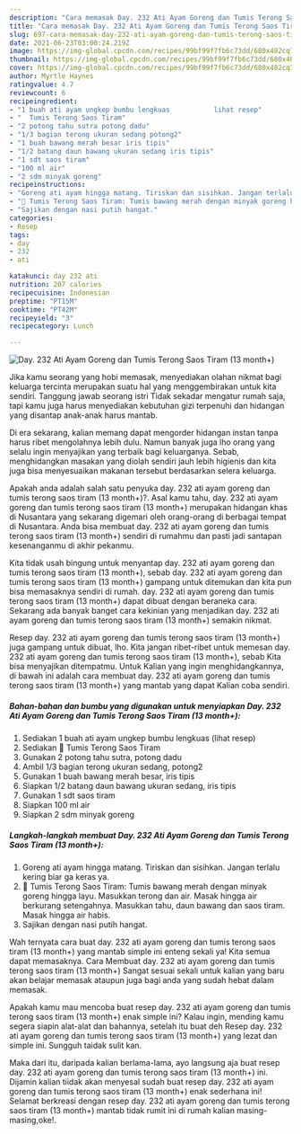 ```yaml
---
description: "Cara memasak Day. 232 Ati Ayam Goreng dan Tumis Terong Saos Tiram (13 month+) Sederhana dan Mudah Dibuat"
title: "Cara memasak Day. 232 Ati Ayam Goreng dan Tumis Terong Saos Tiram (13 month+) Sederhana dan Mudah Dibuat"
slug: 697-cara-memasak-day-232-ati-ayam-goreng-dan-tumis-terong-saos-tiram-13-month-sederhana-dan-mudah-dibuat
date: 2021-06-23T03:00:24.219Z
image: https://img-global.cpcdn.com/recipes/99bf99f7fb6c73dd/680x482cq70/day-232-ati-ayam-goreng-dan-tumis-terong-saos-tiram-13-month-foto-resep-utama.jpg
thumbnail: https://img-global.cpcdn.com/recipes/99bf99f7fb6c73dd/680x482cq70/day-232-ati-ayam-goreng-dan-tumis-terong-saos-tiram-13-month-foto-resep-utama.jpg
cover: https://img-global.cpcdn.com/recipes/99bf99f7fb6c73dd/680x482cq70/day-232-ati-ayam-goreng-dan-tumis-terong-saos-tiram-13-month-foto-resep-utama.jpg
author: Myrtle Haynes
ratingvalue: 4.7
reviewcount: 6
recipeingredient:
- "1 buah ati ayam ungkep bumbu lengkuas           lihat resep"
- "  Tumis Terong Saos Tiram"
- "2 potong tahu sutra potong dadu"
- "1/3 bagian terong ukuran sedang potong2"
- "1 buah bawang merah besar iris tipis"
- "1/2 batang daun bawang ukuran sedang iris tipis"
- "1 sdt saos tiram"
- "100 ml air"
- "2 sdm minyak goreng"
recipeinstructions:
- "Goreng ati ayam hingga matang. Tiriskan dan sisihkan. Jangan terlalu kering biar ga keras ya."
- "🍆 Tumis Terong Saos Tiram: Tumis bawang merah dengan minyak goreng hingga layu. Masukkan terong dan air. Masak hingga air berkurang setengahnya. Masukkan tahu, daun bawang dan saos tiram. Masak hingga air habis."
- "Sajikan dengan nasi putih hangat."
categories:
- Resep
tags:
- day
- 232
- ati

katakunci: day 232 ati 
nutrition: 207 calories
recipecuisine: Indonesian
preptime: "PT15M"
cooktime: "PT42M"
recipeyield: "3"
recipecategory: Lunch

---
```



![Day. 232 Ati Ayam Goreng dan Tumis Terong Saos Tiram (13 month+)](https://img-global.cpcdn.com/recipes/99bf99f7fb6c73dd/680x482cq70/day-232-ati-ayam-goreng-dan-tumis-terong-saos-tiram-13-month-foto-resep-utama.jpg)

Jika kamu seorang yang hobi memasak, menyediakan olahan nikmat bagi keluarga tercinta merupakan suatu hal yang menggembirakan untuk kita sendiri. Tanggung jawab seorang istri Tidak sekadar mengatur rumah saja, tapi kamu juga harus menyediakan kebutuhan gizi terpenuhi dan hidangan yang disantap anak-anak harus mantab.

Di era  sekarang, kalian memang dapat mengorder hidangan instan tanpa harus ribet mengolahnya lebih dulu. Namun banyak juga lho orang yang selalu ingin menyajikan yang terbaik bagi keluarganya. Sebab, menghidangkan masakan yang diolah sendiri jauh lebih higienis dan kita juga bisa menyesuaikan makanan tersebut berdasarkan selera keluarga. 



Apakah anda adalah salah satu penyuka day. 232 ati ayam goreng dan tumis terong saos tiram (13 month+)?. Asal kamu tahu, day. 232 ati ayam goreng dan tumis terong saos tiram (13 month+) merupakan hidangan khas di Nusantara yang sekarang digemari oleh orang-orang di berbagai tempat di Nusantara. Anda bisa membuat day. 232 ati ayam goreng dan tumis terong saos tiram (13 month+) sendiri di rumahmu dan pasti jadi santapan kesenanganmu di akhir pekanmu.

Kita tidak usah bingung untuk menyantap day. 232 ati ayam goreng dan tumis terong saos tiram (13 month+), sebab day. 232 ati ayam goreng dan tumis terong saos tiram (13 month+) gampang untuk ditemukan dan kita pun bisa memasaknya sendiri di rumah. day. 232 ati ayam goreng dan tumis terong saos tiram (13 month+) dapat dibuat dengan beraneka cara. Sekarang ada banyak banget cara kekinian yang menjadikan day. 232 ati ayam goreng dan tumis terong saos tiram (13 month+) semakin nikmat.

Resep day. 232 ati ayam goreng dan tumis terong saos tiram (13 month+) juga gampang untuk dibuat, lho. Kita jangan ribet-ribet untuk memesan day. 232 ati ayam goreng dan tumis terong saos tiram (13 month+), sebab Kita bisa menyajikan ditempatmu. Untuk Kalian yang ingin menghidangkannya, di bawah ini adalah cara membuat day. 232 ati ayam goreng dan tumis terong saos tiram (13 month+) yang mantab yang dapat Kalian coba sendiri.

<!--inarticleads1-->

##### Bahan-bahan dan bumbu yang digunakan untuk menyiapkan Day. 232 Ati Ayam Goreng dan Tumis Terong Saos Tiram (13 month+):

1. Sediakan 1 buah ati ayam ungkep bumbu lengkuas           (lihat resep)
1. Sediakan  🍆 Tumis Terong Saos Tiram
1. Gunakan 2 potong tahu sutra, potong dadu
1. Ambil 1/3 bagian terong ukuran sedang, potong2
1. Gunakan 1 buah bawang merah besar, iris tipis
1. Siapkan 1/2 batang daun bawang ukuran sedang, iris tipis
1. Gunakan 1 sdt saos tiram
1. Siapkan 100 ml air
1. Siapkan 2 sdm minyak goreng




<!--inarticleads2-->

##### Langkah-langkah membuat Day. 232 Ati Ayam Goreng dan Tumis Terong Saos Tiram (13 month+):

1. Goreng ati ayam hingga matang. Tiriskan dan sisihkan. Jangan terlalu kering biar ga keras ya.
1. 🍆 Tumis Terong Saos Tiram: Tumis bawang merah dengan minyak goreng hingga layu. Masukkan terong dan air. Masak hingga air berkurang setengahnya. Masukkan tahu, daun bawang dan saos tiram. Masak hingga air habis.
1. Sajikan dengan nasi putih hangat.




Wah ternyata cara buat day. 232 ati ayam goreng dan tumis terong saos tiram (13 month+) yang mantab simple ini enteng sekali ya! Kita semua dapat memasaknya. Cara Membuat day. 232 ati ayam goreng dan tumis terong saos tiram (13 month+) Sangat sesuai sekali untuk kalian yang baru akan belajar memasak ataupun juga bagi anda yang sudah hebat dalam memasak.

Apakah kamu mau mencoba buat resep day. 232 ati ayam goreng dan tumis terong saos tiram (13 month+) enak simple ini? Kalau ingin, mending kamu segera siapin alat-alat dan bahannya, setelah itu buat deh Resep day. 232 ati ayam goreng dan tumis terong saos tiram (13 month+) yang lezat dan simple ini. Sungguh taidak sulit kan. 

Maka dari itu, daripada kalian berlama-lama, ayo langsung aja buat resep day. 232 ati ayam goreng dan tumis terong saos tiram (13 month+) ini. Dijamin kalian tiidak akan menyesal sudah buat resep day. 232 ati ayam goreng dan tumis terong saos tiram (13 month+) enak sederhana ini! Selamat berkreasi dengan resep day. 232 ati ayam goreng dan tumis terong saos tiram (13 month+) mantab tidak rumit ini di rumah kalian masing-masing,oke!.

